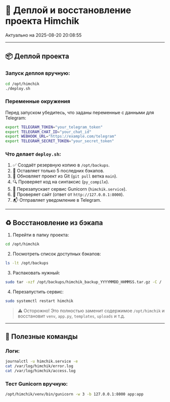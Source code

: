 # 🚀 Деплой и восстановление проекта Himchik

Актуально на 2025-08-20 20:08:55

---

## 📦 Деплой проекта

### Запуск деплоя вручную:
```bash
cd /opt/himchik
./deploy.sh
```
### Переменные окружения
Перед запуском убедитесь, что заданы переменные с данными для Telegram:

```bash
export TELEGRAM_TOKEN="your_telegram_token"
export TELEGRAM_CHAT_ID="your_chat_id"
export WEBHOOK_URL="https://example.com/telegram"
export TELEGRAM_SECRET_TOKEN="your_secret_token"
```

### Что делает `deploy.sh`:
1. ✅ Создаёт резервную копию в `/opt/backups`.
2. 🧹 Оставляет только 5 последних бэкапов.
3. 🔄 Обновляет проект из Git (`git pull` ветка `main`).
4. 🔍 Проверяет код на синтаксис (`py_compile`).
5. 🔁 Перезапускает сервис Gunicorn (`himchik.service`).
6. 📡 Проверяет сайт (ответ от `http://127.0.0.1:8000`).
7. 📬 Отправляет уведомление в Telegram.

---

## ♻️ Восстановление из бэкапа

1. Перейти в папку проекта:
```bash
cd /opt/himchik
```

2. Посмотреть список доступных бэкапов:
```bash
ls -lt /opt/backups
```

3. Распаковать нужный:
```bash
sudo tar -xzf /opt/backups/himchik_backup_YYYYMMDD_HHMMSS.tar.gz -C /
```

4. Перезапустить сервис:
```bash
sudo systemctl restart himchik
```

> ⚠️ Осторожно! Это полностью заменит содержимое `/opt/himchik` и восстановит `venv`, `app.py`, `templates`, `uploads` и т.д.

---

## 🧼 Полезные команды

### Логи:
```bash
journalctl -u himchik.service -e
cat /var/log/himchik/error.log
cat /var/log/himchik/access.log
```

### Тест Gunicorn вручную:
```bash
/opt/himchik/venv/bin/gunicorn -w 3 -b 127.0.0.1:8000 app:app
```
